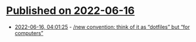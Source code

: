 # [Published on 2022-06-16](index.md)

* [2022-06-16, 04:01:25](https://news.ycombinator.com/item?id=31762342) - [/new convention: think of it as “dotfiles” but “for computers”](https://ghuntley.com/slash-new/)
